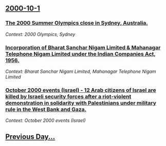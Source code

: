 ## [2000-10-1](/news/2000/10/1/index.md)

### [ The 2000 Summer Olympics close in Sydney, Australia.](/news/2000/10/1/the-2000-summer-olympics-close-in-sydney-australia.md)
_Context: 2000 Olympics, Sydney_

### [ Incorporation of Bharat Sanchar Nigam Limited & Mahanagar Telephone Nigam Limited under the Indian Companies Act, 1956.](/news/2000/10/1/incorporation-of-bharat-sanchar-nigam-limited-mahanagar-telephone-nigam-limited-under-the-indian-companies-act-1956.md)
_Context: Bharat Sanchar Nigam Limited, Mahanagar Telephone Nigam Limited_

### [ October 2000 events (Israel) - 12 Arab citizens of Israel are killed by Israeli security forces after a riot-violent demonstration in solidarity with Palestinians under military rule in the West Bank and Gaza.](/news/2000/10/1/october-2000-events-israel-a-12-arab-citizens-of-israel-are-killed-by-israeli-security-forces-after-a-riot-violent-demonstration-in-sol.md)
_Context: October 2000 events (Israel)_

## [Previous Day...](/news/2000/09/30/index.md)

